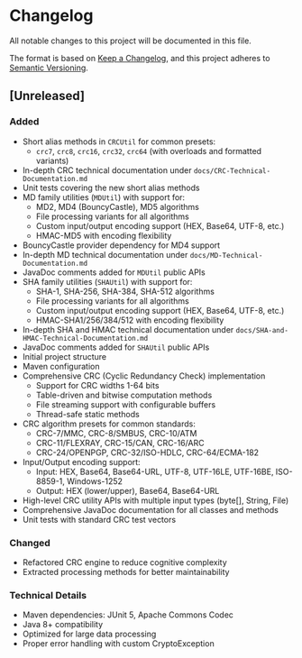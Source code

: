 # Changelog

All notable changes to this project will be documented in this file.

The format is based on [Keep a Changelog](https://keepachangelog.com/en/1.0.0/),
and this project adheres to [Semantic Versioning](https://semver.org/spec/v2.0.0.html).

## [Unreleased]

### Added

- Short alias methods in `CRCUtil` for common presets:
  - `crc7`, `crc8`, `crc16`, `crc32`, `crc64` (with overloads and formatted variants)
- In-depth CRC technical documentation under `docs/CRC-Technical-Documentation.md`
- Unit tests covering the new short alias methods
- MD family utilities (`MDUtil`) with support for:
  - MD2, MD4 (BouncyCastle), MD5 algorithms
  - File processing variants for all algorithms
  - Custom input/output encoding support (HEX, Base64, UTF-8, etc.)
  - HMAC-MD5 with encoding flexibility
- BouncyCastle provider dependency for MD4 support
- In-depth MD technical documentation under `docs/MD-Technical-Documentation.md`
- JavaDoc comments added for `MDUtil` public APIs
- SHA family utilities (`SHAUtil`) with support for:
  - SHA-1, SHA-256, SHA-384, SHA-512 algorithms
  - File processing variants for all algorithms
  - Custom input/output encoding support (HEX, Base64, UTF-8, etc.)
  - HMAC-SHA1/256/384/512 with encoding flexibility
- In-depth SHA and HMAC technical documentation under `docs/SHA-and-HMAC-Technical-Documentation.md`
- JavaDoc comments added for `SHAUtil` public APIs
- Initial project structure
- Maven configuration
- Comprehensive CRC (Cyclic Redundancy Check) implementation
  - Support for CRC widths 1-64 bits
  - Table-driven and bitwise computation methods
  - File streaming support with configurable buffers
  - Thread-safe static methods
- CRC algorithm presets for common standards:
  - CRC-7/MMC, CRC-8/SMBUS, CRC-10/ATM
  - CRC-11/FLEXRAY, CRC-15/CAN, CRC-16/ARC
  - CRC-24/OPENPGP, CRC-32/ISO-HDLC, CRC-64/ECMA-182
- Input/Output encoding support:
  - Input: HEX, Base64, Base64-URL, UTF-8, UTF-16LE, UTF-16BE, ISO-8859-1, Windows-1252
  - Output: HEX (lower/upper), Base64, Base64-URL
- High-level CRC utility APIs with multiple input types (byte[], String, File)
- Comprehensive JavaDoc documentation for all classes and methods
- Unit tests with standard CRC test vectors

### Changed

- Refactored CRC engine to reduce cognitive complexity
- Extracted processing methods for better maintainability

### Technical Details

- Maven dependencies: JUnit 5, Apache Commons Codec
- Java 8+ compatibility
- Optimized for large data processing
- Proper error handling with custom CryptoException

